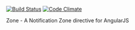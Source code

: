 [![Build Status](https://travis-ci.org/dankelleher/zone.svg?branch=master)](https://travis-ci.org/dankelleher/zone)
[![Code Climate](https://codeclimate.com/github/dankelleher/zone/badges/gpa.svg)](https://codeclimate.com/github/dankelleher/zone)

Zone - A Notification Zone directive for AngularJS

